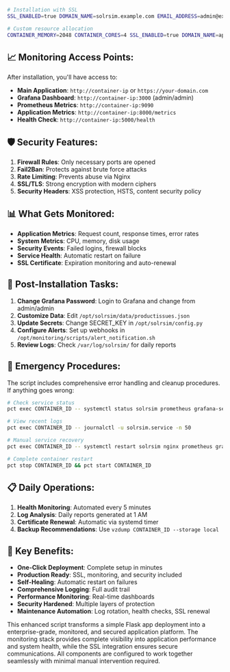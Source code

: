 ```bash
# Installation with SSL
SSL_ENABLED=true DOMAIN_NAME=solrsim.example.com EMAIL_ADDRESS=admin@example.com ./solrsim_install.sh 102

# Custom resource allocation
CONTAINER_MEMORY=2048 CONTAINER_CORES=4 SSL_ENABLED=true DOMAIN_NAME=app.company.com EMAIL_ADDRESS=it@company.com ./solrsim_install.sh 103
```

## 📈 Monitoring Access Points:

After installation, you'll have access to:

- **Main Application**: `http://container-ip` or `https://your-domain.com`
- **Grafana Dashboard**: `http://container-ip:3000` (admin/admin)
- **Prometheus Metrics**: `http://container-ip:9090`
- **Application Metrics**: `http://container-ip:8000/metrics`
- **Health Check**: `http://container-ip:5000/health`

## 🛡️ Security Features:

1. **Firewall Rules**: Only necessary ports are opened
2. **Fail2Ban**: Protects against brute force attacks
3. **Rate Limiting**: Prevents abuse via Nginx
4. **SSL/TLS**: Strong encryption with modern ciphers
5. **Security Headers**: XSS protection, HSTS, content security policy

## 📊 What Gets Monitored:

- **Application Metrics**: Request count, response times, error rates
- **System Metrics**: CPU, memory, disk usage
- **Security Events**: Failed logins, firewall blocks
- **Service Health**: Automatic restart on failure
- **SSL Certificate**: Expiration monitoring and auto-renewal

## 🔧 Post-Installation Tasks:

1. **Change Grafana Password**: Login to Grafana and change from admin/admin
2. **Customize Data**: Edit `/opt/solrsim/data/productissues.json`
3. **Update Secrets**: Change SECRET_KEY in `/opt/solrsim/config.py`
4. **Configure Alerts**: Set up webhooks in `/opt/monitoring/scripts/alert_notification.sh`
5. **Review Logs**: Check `/var/log/solrsim/` for daily reports

## 🚨 Emergency Procedures:

The script includes comprehensive error handling and cleanup procedures. If anything goes wrong:

```bash
# Check service status
pct exec CONTAINER_ID -- systemctl status solrsim prometheus grafana-server nginx

# View recent logs
pct exec CONTAINER_ID -- journalctl -u solrsim.service -n 50

# Manual service recovery
pct exec CONTAINER_ID -- systemctl restart solrsim nginx prometheus grafana-server

# Complete container restart
pct stop CONTAINER_ID && pct start CONTAINER_ID
```

## 📋 Daily Operations:

1. **Health Monitoring**: Automated every 5 minutes
2. **Log Analysis**: Daily reports generated at 1 AM
3. **Certificate Renewal**: Automatic via systemd timer
4. **Backup Recommendations**: Use `vzdump CONTAINER_ID --storage local`

## 🎯 Key Benefits:

- **One-Click Deployment**: Complete setup in minutes
- **Production Ready**: SSL, monitoring, and security included
- **Self-Healing**: Automatic restart on failures
- **Comprehensive Logging**: Full audit trail
- **Performance Monitoring**: Real-time dashboards
- **Security Hardened**: Multiple layers of protection
- **Maintenance Automation**: Log rotation, health checks, SSL renewal

This enhanced script transforms a simple Flask app deployment into a enterprise-grade, monitored, and secured application platform. 
The monitoring stack provides complete visibility into application performance and system health, while the SSL integration ensures secure communications. 
All components are configured to work together seamlessly with minimal manual intervention required.